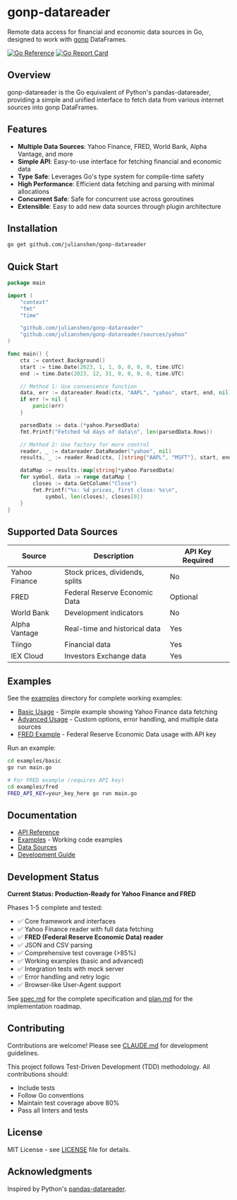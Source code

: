 # gonp-datareader

Remote data access for financial and economic data sources in Go, designed to work with [gonp](https://github.com/julianshen/gonp) DataFrames.

[![Go Reference](https://pkg.go.dev/badge/github.com/julianshen/gonp-datareader.svg)](https://pkg.go.dev/github.com/julianshen/gonp-datareader)
[![Go Report Card](https://goreportcard.com/badge/github.com/julianshen/gonp-datareader)](https://goreportcard.com/report/github.com/julianshen/gonp-datareader)

## Overview

gonp-datareader is the Go equivalent of Python's pandas-datareader, providing a simple and unified interface to fetch data from various internet sources into gonp DataFrames.

## Features

- **Multiple Data Sources**: Yahoo Finance, FRED, World Bank, Alpha Vantage, and more
- **Simple API**: Easy-to-use interface for fetching financial and economic data
- **Type Safe**: Leverages Go's type system for compile-time safety
- **High Performance**: Efficient data fetching and parsing with minimal allocations
- **Concurrent Safe**: Safe for concurrent use across goroutines
- **Extensible**: Easy to add new data sources through plugin architecture

## Installation

```bash
go get github.com/julianshen/gonp-datareader
```

## Quick Start

```go
package main

import (
    "context"
    "fmt"
    "time"

    "github.com/julianshen/gonp-datareader"
    "github.com/julianshen/gonp-datareader/sources/yahoo"
)

func main() {
    ctx := context.Background()
    start := time.Date(2023, 1, 1, 0, 0, 0, 0, time.UTC)
    end := time.Date(2023, 12, 31, 0, 0, 0, 0, time.UTC)

    // Method 1: Use convenience function
    data, err := datareader.Read(ctx, "AAPL", "yahoo", start, end, nil)
    if err != nil {
        panic(err)
    }

    parsedData := data.(*yahoo.ParsedData)
    fmt.Printf("Fetched %d days of data\n", len(parsedData.Rows))

    // Method 2: Use factory for more control
    reader, _ := datareader.DataReader("yahoo", nil)
    results, _ := reader.Read(ctx, []string{"AAPL", "MSFT"}, start, end)

    dataMap := results.(map[string]*yahoo.ParsedData)
    for symbol, data := range dataMap {
        closes := data.GetColumn("Close")
        fmt.Printf("%s: %d prices, first close: %s\n",
            symbol, len(closes), closes[0])
    }
}
```

## Supported Data Sources

| Source | Description | API Key Required |
|--------|-------------|------------------|
| Yahoo Finance | Stock prices, dividends, splits | No |
| FRED | Federal Reserve Economic Data | Optional |
| World Bank | Development indicators | No |
| Alpha Vantage | Real-time and historical data | Yes |
| Tiingo | Financial data | Yes |
| IEX Cloud | Investors Exchange data | Yes |

## Examples

See the [examples](./examples/) directory for complete working examples:

- [Basic Usage](./examples/basic/) - Simple example showing Yahoo Finance data fetching
- [Advanced Usage](./examples/advanced/) - Custom options, error handling, and multiple data sources
- [FRED Example](./examples/fred/) - Federal Reserve Economic Data usage with API key

Run an example:
```bash
cd examples/basic
go run main.go

# For FRED example (requires API key)
cd examples/fred
FRED_API_KEY=your_key_here go run main.go
```

## Documentation

- [API Reference](https://pkg.go.dev/github.com/julianshen/gonp-datareader)
- [Examples](./examples/) - Working code examples
- [Data Sources](./docs/sources.md)
- [Development Guide](./CLAUDE.md)

## Development Status

**Current Status: Production-Ready for Yahoo Finance and FRED**

Phases 1-5 complete and tested:
- ✅ Core framework and interfaces
- ✅ Yahoo Finance reader with full data fetching
- ✅ **FRED (Federal Reserve Economic Data) reader**
- ✅ JSON and CSV parsing
- ✅ Comprehensive test coverage (>85%)
- ✅ Working examples (basic and advanced)
- ✅ Integration tests with mock server
- ✅ Error handling and retry logic
- ✅ Browser-like User-Agent support

See [spec.md](./spec.md) for the complete specification and [plan.md](./plan.md) for the implementation roadmap.

## Contributing

Contributions are welcome! Please see [CLAUDE.md](./CLAUDE.md) for development guidelines.

This project follows Test-Driven Development (TDD) methodology. All contributions should:
- Include tests
- Follow Go conventions
- Maintain test coverage above 80%
- Pass all linters and tests

## License

MIT License - see [LICENSE](./LICENSE) file for details.

## Acknowledgments

Inspired by Python's [pandas-datareader](https://pandas-datareader.readthedocs.io/).
